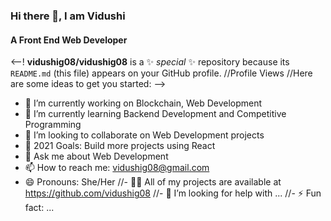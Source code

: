 ### Hi there 👋, I am Vidushi
#### A Front End Web Developer

<--!
**vidushig08/vidushig08** is a ✨ _special_ ✨ repository because its `README.md` (this file) appears on your GitHub profile.
//Profile Views
//Here are some ideas to get you started:
-->

- 🔭 I’m currently working on Blockchain, Web Development
- 🌱 I’m currently learning Backend Development and Competitive Programming
- 👯 I’m looking to collaborate on Web Development projects
- 🥅 2021 Goals: Build more projects using React
- 💬 Ask me about Web Development
- 📫 How to reach me: vidushig08@gmail.com
- 😄 Pronouns: She/Her
//- 👨‍💻 All of my projects are available at https://github.com/vidushig08 
//- 🤔 I’m looking for help with ...
//- ⚡ Fun fact: ...
